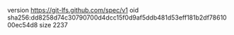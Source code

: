 version https://git-lfs.github.com/spec/v1
oid sha256:dd8258d74c30790700d4dcc15f0d9af5ddb481d53eff181b2df7861000ec54d8
size 2237
